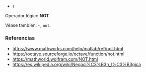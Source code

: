 - `!`

Operador lógico **NOT**.

Véase también: `~`, `not`.

### Referencias

- https://www.mathworks.com/help/matlab/ref/not.html
- https://octave.sourceforge.io/octave/function/not.html
- https://mathworld.wolfram.com/NOT.html
- https://es.wikipedia.org/wiki/Negaci%C3%B3n_l%C3%B3gica
